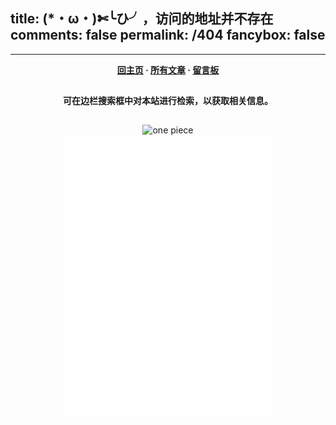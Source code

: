 title: (*・ω・)✄╰ひ╯，访问的地址并不存在
comments: false
permalink: /404
fancybox: false
---

<style type="text/css">
    .article-title {
        font-size: 2.1em;
    }
    strong a {
        color: #747474;
    }
    .player {
        margin-left: -10px;
    }
    .sign {
        text-align: right;
        font-style: italic;
    }
    .share,
    #page-visit,
    .visit span:nth-child(2),
    .pic br {
        display: none;
    }
    .center {
        text-align: center;
        height: 2.5em;
        font-weight: bold;
    }
    .search2 {
        height: 2.2em;
        font-size: 1em;
        width: 50%;
        margin: auto 24%;
        color: #727272;
        opacity: .6;
        border: 2px solid lightgray;
    }
    .search2:hover {
        opacity: 1;
        box-shadow: 0 0 10px rgba(0, 0, 0, 0.3)
        };
    .article-entry hr {
        margin: 0;
    }
    .pic {
        text-align: center;
        margin: 0;
    }
</style>

***

<p class="center"><a href="/">回主页</a> · <a href="/archives">所有文章</a> · <a href="/about">留言板</a></p>
<p class="center">可在边栏搜索框中对本站进行检索，以获取相关信息。</p>
<div class="pic">
<img src="http://s1.dwstatic.com/group1/M00/3C/BF/3cbfd90ba1f4097d6a83926b71f331d82565.jpg" title="one piece">
</div>
<div style="text-align: center">
<iframe frameborder="no" border="0" marginwidth="0" marginheight="0" width=330 height=450 src="//music.163.com/outchain/player?type=0&id=589519903&auto=1&height=430"></iframe>
</div>